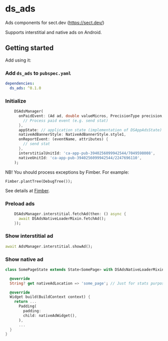 # ds_ads

Ads components for sect.dev (https://sect.dev/)

Supports interstitial and native ads on Android.

## Getting started

Add using it:
### Add `ds_ads` to `pubspec.yaml`
```yaml
dependencies:
  ds_ads: ^0.1.0
```

### Initialize

```dart
    DSAdsManager(
      onPaidEvent: (Ad ad, double valueMicros, PrecisionType precision, String currencyCode, String format) async {
        // Process paid event (e.g. send stat)
      },
      appState: // application state (implementation of DSAppAdsState)
      nativeAdBannerStyle: NativeAdBannerStyle.style1,
      onReportEvent: (eventName, attributes) {
        // send stat
      },
      interstitialUnitId: 'ca-app-pub-3940256099942544/7049598008',
      nativeUnitId: 'ca-app-pub-3940256099942544/2247696110',
    );
```

NB! You should process exceptions by Fimber. For example:
```
Fimber.plantTree(DebugTree());
```
See details at [Fimber](https://pub.dev/packages/fimber).

### Preload ads
```dart
    DSAdsManager.interstitial.fetchAd(then: () async {
      await DSAdsNativeLoaderMixin.fetchAd();
    });
```


### Show interstitial ad
```dart
await AdsManager.interstitial.showAd();
```

### Show native ad
```dart
class SomePageState extends State<SomePage> with DSAdsNativeLoaderMixin {

  @override
  String? get nativeAdLocation => 'some_page'; // Just for stats purposes

  @override
  Widget build(BuildContext context) {
    return ...
      Padding(
        padding: 
        child: nativeAdWidget(),
      ),
      ...
  }
}
```
